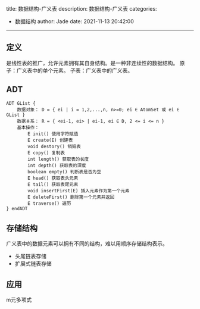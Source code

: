 title: 数据结构-广义表
description: 数据结构-广义表
categories:
  - 数据结构
author: Jade
date: 2021-11-13 20:42:00
---
## 定义
是线性表的推广，允许元素拥有其自身结构。是一种非连续性的数据结构。
原子：广义表中的单个元素。
子表：广义表中的广义表。

## ADT
```
ADT GList {
	数据对象： D = { ei | i = 1,2,...,n, n>=0; ei ∈ AtomSet 或 ei ∈ GList }
	数据关系： R = { <ei-1, ei> | ei-1, ei ∈ D, 2 <= i <= n }
	基本操作：
		E init() 使用字符赋值
		E create(E) 创建表
		void destory() 销毁表
		E copy() 复制表
		int length() 获取表的长度
		int depth() 获取表的深度
		boolean empty() 判断表是否为空
		E head() 获取表头元素
		E tail() 获取表尾元素
		void insertFirst(E) 插入元素作为第一个元素
		E deleteFirst() 删除第一个元素并返回
		E traverse() 遍历
} endADT
```

## 存储结构
广义表中的数据元素可以拥有不同的结构，难以用顺序存储结构表示。
- 头尾链表存储
- 扩展式链表存储

## 应用
m元多项式
